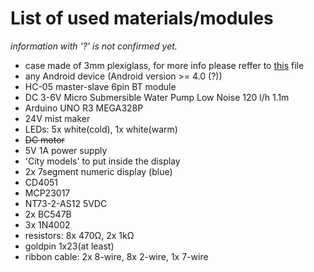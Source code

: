 # List of used materials/modules

*information with '?' is not confirmed yet.*

- case made of 3mm plexiglass, for more info please reffer to [this](https://github.com/disaderp/forecaster/blob/master/SCHEM/x.jpg) file
- any Android device (Android version >= 4.0 (?))
- HC-05 master-slave 6pin BT module
- DC 3-6V Micro Submersible Water Pump Low Noise 120 l/h 1.1m
- Arduino UNO R3 MEGA328P
- 24V mist maker
- LEDs: 5x white(cold), 1x white(warm)
- ~~DC motor~~
- 5V 1A power supply 
- 'City models' to put inside the display
- 2x 7segment numeric display (blue)
- CD4051
- MCP23017
- NT73-2-AS12 5VDC
- 2x BC547B
- 3x 1N4002
- resistors: 8x 470Ω, 2x 1kΩ
- goldpin 1x23(at least)
- ribbon cable: 2x 8-wire, 8x 2-wire, 1x 7-wire
